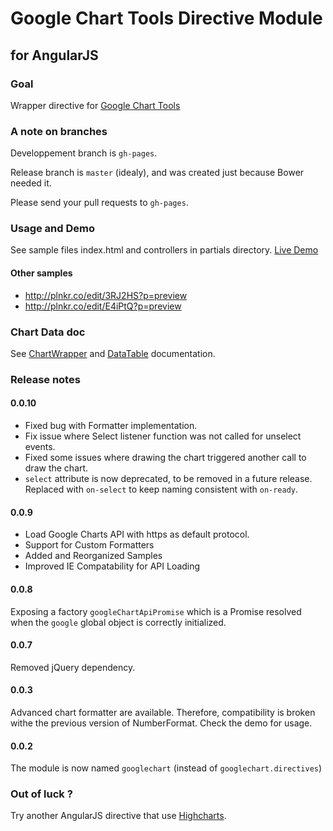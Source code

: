 Google Chart Tools Directive Module
============================
for AngularJS
-------------

### Goal

Wrapper directive for [Google Chart Tools](https://google-developers.appspot.com/chart/)

### A note on branches

Developpement branch is `gh-pages`.

Release branch is `master` (idealy), and was created just because Bower needed it.

Please send your pull requests to `gh-pages`.

### Usage and Demo

See sample files index.html and controllers in partials directory. [Live Demo](http://bouil.github.io/angular-google-chart/)

#### Other samples

* http://plnkr.co/edit/3RJ2HS?p=preview
* http://plnkr.co/edit/E4iPtQ?p=preview

### Chart Data doc

See [ChartWrapper](https://google-developers.appspot.com/chart/interactive/docs/reference#chartwrapperobject) and [DataTable](https://google-developers.appspot.com/chart/interactive/docs/reference#DataTable) documentation.

### Release notes

#### 0.0.10

* Fixed bug with Formatter implementation.
* Fix issue where Select listener function was not called for unselect events.
* Fixed some issues where drawing the chart triggered another call to draw the chart.
* `select` attribute is now deprecated, to be removed in a future release.  Replaced with `on-select` to keep naming consistent with `on-ready`.

#### 0.0.9

* Load Google Charts API with https as default protocol.
* Support for Custom Formatters
* Added and Reorganized Samples
* Improved IE Compatability for API Loading

#### 0.0.8

Exposing a factory `googleChartApiPromise` which is a Promise resolved when the `google` global object is correctly initialized.

#### 0.0.7

Removed jQuery dependency.

#### 0.0.3

Advanced chart formatter are available. Therefore, compatibility is broken withe the previous version of NumberFormat. Check the demo for usage.

#### 0.0.2

The module is now named `googlechart` (instead of `googlechart.directives`)

### Out of luck ?

Try another AngularJS directive that use [Highcharts](https://github.com/pablojim/highcharts-ng).
